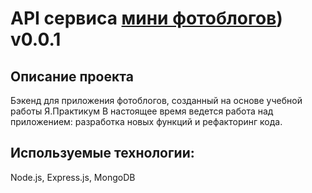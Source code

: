 # API сервиса [мини фотоблогов](https://github.com/yagushevskij/mesto-frontend)) v0.0.1

## Описание проекта
Бэкенд для приложения фотоблогов, созданный на основе учебной работы Я.Практикум
В настоящее время ведется работа над приложением: разработка новых функций и рефакторинг кода.

## Используемые технологии:
Node.js, Express.js, MongoDB
